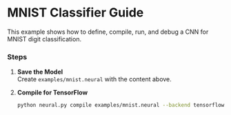 # MNIST Classifier Guide

This example shows how to define, compile, run, and debug a CNN for MNIST digit classification.

### Steps

1. **Save the Model**  
   Create `examples/mnist.neural` with the content above.

2. **Compile for TensorFlow**  
   ```bash
   python neural.py compile examples/mnist.neural --backend tensorflow --output examples/mnist_tf.py